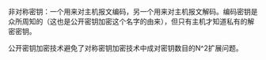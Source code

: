 非对称密钥：一个用来对主机报文编码，另一个用来对主机报文解码。编码密钥是众所周知的（这也是公开密钥加密这个名字的由来），但只有主机才知道私有的解密密钥。

公开密钥加密技术避免了对称密钥加密技术中成对密钥数目的N^2扩展问题。